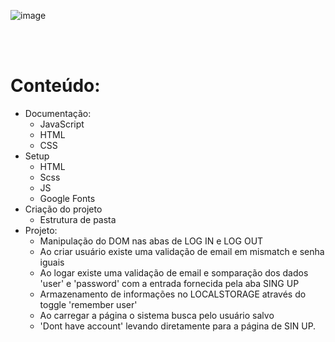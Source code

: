 
![image](https://user-images.githubusercontent.com/63620832/211956535-bc46abf1-7616-4291-9cce-9d59b07606e5.png)


<br><br>


# Conteúdo:
- Documentação:
  - JavaScript
  - HTML
  - CSS
- Setup
  - HTML
  - Scss
  - JS
  - Google Fonts
- Criação do projeto
  - Estrutura de pasta
- Projeto:
  - Manipulação do DOM nas abas de LOG IN e LOG OUT
  - Ao criar usuário existe uma validação de email em mismatch e senha iguais
  - Ao logar existe uma validação de email e somparação dos dados 'user' e 'password' com a entrada fornecida pela aba SING UP
  - Armazenamento de informações no LOCALSTORAGE através do toggle 'remember user'
  - Ao carregar a página o sistema busca pelo usuário salvo
  - 'Dont have account' levando diretamente para a página de SIN UP.
